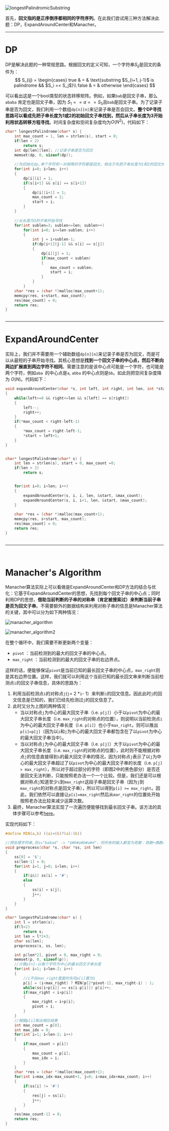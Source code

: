 ![longestPalindromicSubstring](../res/Leetcode/longestPalindromicSubstring.png)

首先，**回文指的是正序倒序都相同的字符序列**。在此我们尝试用三种方法解决此题：DP，ExpandAroundCenter和Manacher。

---

# DP

DP是解决此题的一种常规思路。根据回文的定义可知，一个字符串$S_{ij}$是回文的条件为：
$$
S_{ij} = \begin{cases} 
true & = & \text{substring $S_{i+1, j-1}$ is palindrome && $S_i == S_j$}\\
false & = & otherwise
\end{cases}
$$

可以看出这是一个bool类型的状态转移矩阵。例如，如果`bab`是回文子串，那么`ababa` 肯定也是回文子串，因为 $S_1==a==S_5$​ 且`bab`是回文子串。为了记录子串是否为回文，我们利用一个数组`dp[n][n]`来记录子串是否会回文。**整个DP寻找思路可以看成先把子串长度为1或2的初始回文子串找到，然后从子串长度为3开始利用状态转移方程寻找**。时间复杂度和空间复杂度均为$O(N^2)$，代码如下：



```c
char* longestPalindrome(char* s) {
    int max_count = 1, len = strlen(s), start = 0;
    if(len < 2)
        return s;
    int dp[len][len]; //记录子串是否为回文
    memset(dp, 0, sizeof(dp));
    
    //先初始化dp,单个字符和一对相等的字符都是回文。相当于先把子串长度为1和2的回文找到。
    for(int i=0; i<len; i++)
    {
        dp[i][i] = 1;
        if(s[i+1] && s[i] == s[i+1])
        {
            dp[i][i+1] = 1;
            max_count = 2;
            start = i;
        }
    }
    
    //从长度为3的子串开始寻找
    for(int sublen=3; sublen<=len; sublen++)
        for(int i=0; i<=len-sublen; i++)
        {
            int j = i+sublen-1;
            if(dp[i+1][j-1] && s[i] == s[j])
            {
                dp[i][j] = 1;
                if(max_count < sublen)
                {
                    max_count = sublen;
                    start = i;
                }
            }
        }
    char *res = (char *)malloc(max_count+1);
    memcpy(res, s+start, max_count);
    res[max_count] = 0;
    return res;
}
               
```

---

# ExpandAroundCenter

实际上，我们并不需要用一个辅助数组`dp[n][n]`来记录子串是否为回文，而是可以从最短的子串开始寻找。其核心思想是**找到一个回文子串的中心点，然后不断向两边扩展直到两边字符不相同**。需要注意的是该中心点可能是一个字符，也可能是两个字符，例如`aba `的中心点是`a`, `abba` 的中心点则是`bb`。如此则把空间复杂度降为 $O(N)$。代码如下：



```c
void expandAroundCenter(char *s, int left, int right, int len, int *start, int *max_count)
{
    while(left>=0 && right<=len && s[left] == s[right])
    {
        left--;
        right++;
    }
    if(*max_count < right-left-1)
    {
        *max_count = right-left-1;
        *start = left+1;
    }
}


char* longestPalindrome(char* s) {
    int len = strlen(s), start = 0, max_count =0;
    if(len < 2)
        return s;


    for(int i=0; i<len; i++)
    {
        expandAroundCenter(s, i, i, len, &start, &max_count);
        expandAroundCenter(s, i, i+1, len, &start, &max_count);
    }
    
    char *res = (char *)malloc(max_count+1);
    memcpy(res, s+start, max_count);
    res[max_count] = 0;
    return res;
}
               
```

---

‌

# Manacher's Algorithm

Manacher算法实际上可以看做是ExpandAroundCenter和DP方法的结合与优化：它基于ExpandAroundCenter的思想，先找到每个回文子串的中心点；同时利用DP的思想，**借助当前判断的子串的对称串（肯定被搜索过）来判断当前子串是否为回文子串**。不需要额外的数据结构来利用对称子串的信息是Manacher算法的关键，其中可以分为如下两种情况：



![manacher_algorithm](../res/Leetcode/manacher_algorithm.png)

![manacher_algorithm2](../res/Leetcode/manacher_algorithm2.png)



在整个循环中，我们需要不断更新两个变量：

- `pivot` ：当前检测到的最大的回文子串的中心点。
- `max_right` ：当前检测到的最大的回文子串的右边界点。

这样的话，便能够保证`pivot`是当前已知的最长回文子串的中心点，`max_right`则是其右边界位置。这样，我们就可以利用这个当前已知的最长回文串来判断当前检测点`i`的回文子串信息，具体的思路为：

1. 利用当前检测点`i`的对称点`j`(`j`= 2 *`i`- 1）来判断`i`的回文信息。因此此时`j`的回文信息是已知的，我们已经先检测过`j`的回文信息了。
2. 此时又分为上图的两种情况：
   * 当以对称点`j`为中心的最大回文子串（i.e. `p[j]`）小于以`pivot`为中心的最大回文子串长度（i.e. `max_right`的对称点的位置），则说明以当前检测点`i`为中心的最大回文子串长度（i.e. `p[i]`）也小于`max_right`。则可以推出`p[i]=p[j]`（因为以`i`和`j`为中心的最大回文子串都包含在了以`pivot`为中心的最大回文子串当中）。
   * 当以对称点`j`为中心的最大回文子串（i.e. `p[j]`）大于以`pivot`为中心的最大回文子串长度（i.e. `max_right`的对称点的位置），此时则不能根据对称点`j`的信息直接得到`i`的最大回文子串的情况，因为对称点`j`表示了以`j`为中心的最大回文子串超过了以`pivot`为中心的最大回文子串的长度（i.e. `p[j] > max_right`），所以对于超过部分的字符（即图2中的黑色部分）是否还是回文无法判断，只能按照老办法一个一个比较。但是，我们还是可以根据对称点`j`知道至少`i`到`max_right`这段子串是回文子串（因为`j`到`max_right`的对称点是回文子串），所以可以得到`p[i] >= max_right`。因此，我们依然可以直接让`p[i]=max_right`然后从`mar_right`的位置处开始按照老办法比较来减少运算次数。
3. 最终，Manacher算法实现了一次遍历便能够找到最长回文子串。该方法的具体步骤可以参考[here](https://www.felix021.com/blog/read.php?2040)。

实现代码如下：

```c
#define MIN(a,b) ((a)<(b)?(a):(b))

//预处理字符串,将s="babad" -> "$#b#a#b#a#d"，将所有的输入都变为奇数：奇数+偶数=奇数
void preprocess(char *s, char *ss, int len)
{
    ss[0] = '$';
    ss[len-1] = 0;
    for(int i=1, j=0; i<len; i++)
    {
        if(i&1) ss[i] = '#';
        else 
        {
            ss[i] = s[j];
            j++;
        }
    }
}

char* longestPalindrome(char* s) {
    int l = strlen(s);
    if(l<2)
        return s;
    int len = l*2+3;
    char ss[len];
    preprocess(s, ss, len);

    int p[len*2], pivot = 0, max_right = 0;
    memset(p, 0, sizeof(p));
  	//计算p[n]:以每个字符为中心的最长回文子串长度
    for(int i=1; i<len-2; i++)
    {
        //i不在max_right里面时先将p[i]置为1
        p[i] = (i<max_right) ? MIN(p[2*pivot-1], max_right-i) : 1;
        while(ss[i+p[i]] == ss[i-p[i]]) p[i]++;
        if(max_right < i+p[i])
        {
            max_right = i+p[i];
            pivot = i;
        }
    }
  	//根据p[i]取出相应结果
    int max_count = p[0];
    int max_idx = 0;
    for(int i=1; i<len-2; i++)
    {
        if(max_count < p[i])
        {
            max_count = p[i];
            max_idx = i;
        }
    }
    char *res = (char *)malloc(max_count+1);
    for(int i=max_idx-max_count+1, j=0; i<max_idx+max_count; i++)
    {
        if(ss[i] != '#')
        {
            res[j] = ss[i];
            j++;
        }
    }
    res[max_count-1] = 0;
    return res;
}

```





 





 





 





 